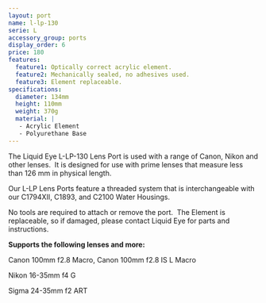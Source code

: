 ```yaml
---
layout: port
name: l-lp-130
serie: L
accessory_group: ports
display_order: 6
price: 180
features:
  feature1: Optically correct acrylic element.
  feature2: Mechanically sealed, no adhesives used.
  feature3: Element replaceable.
specifications:
  diameter: 134mm
  height: 110mm
  weight: 370g
  material: |
   - Acrylic Element
   - Polyurethane Base
---
```

The Liquid Eye L-LP-130 Lens Port is used with a range of Canon, Nikon and other lenses.  It is designed for use with prime lenses that measure less than 126 mm in physical length.

Our L-LP Lens Ports feature a threaded system that is interchangeable with our C1794XII, C1893, and C2100 Water Housings.  

No tools are required to attach or remove the port.  The Element is replaceable, so if damaged, please contact Liquid Eye for parts and instructions.

**Supports the following lenses and more:**

Canon	100mm f2.8 Macro, Canon 100mm f2.8 IS L Macro

Nikon	16-35mm f4 G

Sigma	24-35mm f2 ART
